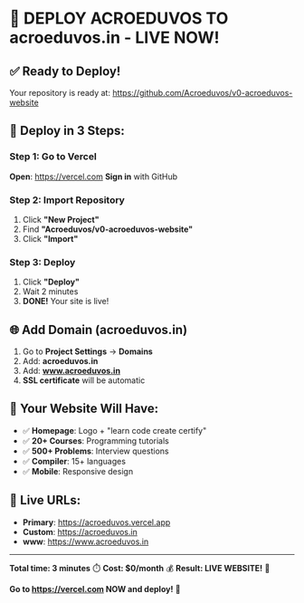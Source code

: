 # 🚀 DEPLOY ACROEDUVOS TO acroeduvos.in - LIVE NOW!

## ✅ Ready to Deploy!

Your repository is ready at: https://github.com/Acroeduvos/v0-acroeduvos-website

## 🎯 Deploy in 3 Steps:

### Step 1: Go to Vercel
**Open**: https://vercel.com
**Sign in** with GitHub

### Step 2: Import Repository
1. Click **"New Project"**
2. Find **"Acroeduvos/v0-acroeduvos-website"**
3. Click **"Import"**

### Step 3: Deploy
1. Click **"Deploy"**
2. Wait 2 minutes
3. **DONE!** Your site is live!

## 🌐 Add Domain (acroeduvos.in)

1. Go to **Project Settings** → **Domains**
2. Add: **acroeduvos.in**
3. Add: **www.acroeduvos.in**
4. **SSL certificate** will be automatic

## 🎉 Your Website Will Have:

- ✅ **Homepage**: Logo + "learn code create certify"
- ✅ **20+ Courses**: Programming tutorials
- ✅ **500+ Problems**: Interview questions
- ✅ **Compiler**: 15+ languages
- ✅ **Mobile**: Responsive design

## 📱 Live URLs:
- **Primary**: https://acroeduvos.vercel.app
- **Custom**: https://acroeduvos.in
- **www**: https://www.acroeduvos.in

---

**Total time: 3 minutes** ⏱️
**Cost: $0/month** 💰
**Result: LIVE WEBSITE!** 🚀

**Go to https://vercel.com NOW and deploy!** 🎯
